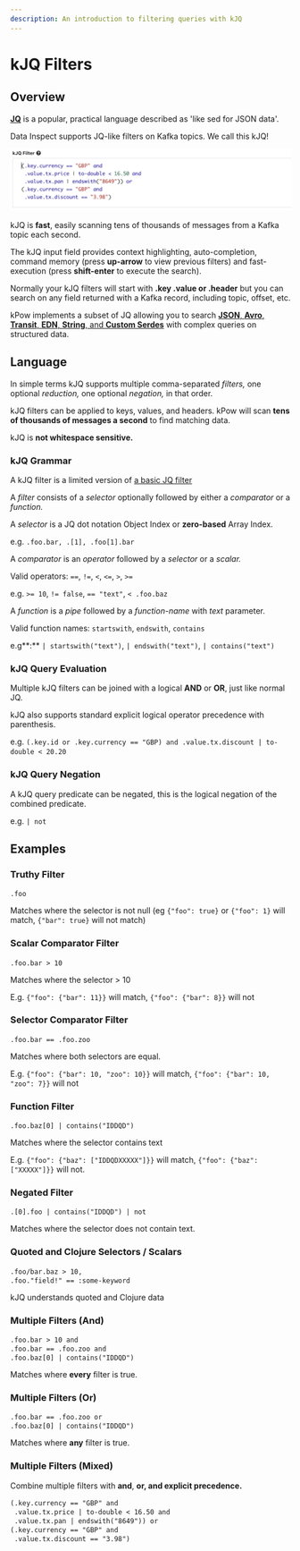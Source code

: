 ```yaml
---
description: An introduction to filtering queries with kJQ
---
```


# kJQ Filters

## Overview

[**JQ**](https://stedolan.github.io/jq/) is a popular, practical language described as 'like sed for JSON data'. 

Data Inspect supports JQ-like filters on Kafka topics. We call this kJQ!

![Sample KJQ Query](../../.gitbook/assets/kjq.png)

kJQ is **fast**, easily scanning tens of thousands of messages from a Kafka topic each second.

The kJQ input field provides context highlighting, auto-completion, command memory \(press **up-arrow** to view previous filters\) and fast-execution \(press **shift-enter** to execute the search\).

Normally your kJQ filters will start with **.key .value or .header** but you can search on any field returned with a Kafka record, including topic, offset, etc.

kPow implements a subset of JQ allowing you to search [**JSON**, **Avro**, **Transit**, **EDN**, **String**, and **Custom Serdes**](serdes.md) with complex queries on structured data.

## Language

In simple terms kJQ supports multiple comma-separated _filters,_ one optional _reduction,_ one optional _negation,_ in that order.

kJQ filters can be applied to keys, values, and headers. kPow will scan **tens of thousands of messages a second** to find matching data.

kJQ is **not whitespace sensitive.**

### kJQ Grammar

A kJQ filter is a limited version of [a basic JQ filter](https://stedolan.github.io/jq/manual/v1.4/#Basicfilters)

A _filter_ consists of a _selector_ optionally followed by either a _comparator_ or a _function._

A _selector_ is a JQ dot notation Object Index or **zero-based** Array Index.

e.g. `.foo.bar, .[1], .foo[1].bar`

A _comparator_ is an _operator_ followed by a _selector_ or a _scalar._

Valid operators: `==`, `!=`, `<`, `<=`, `>`, `>=`

e.g. `>= 10`, `!= false`, `== "text"`, `< .foo.baz`

A _function_ is a _pipe_ followed by a _function-name_ with _text_ parameter.

Valid function names: `startswith`, `endswith`, `contains`

e.g**:** `| startswith("text")`, `| endswith("text")`, `| contains("text")`

### kJQ Query Evaluation

Multiple kJQ filters can be joined with a logical **AND** or **OR**, just like normal JQ.

kJQ also supports standard explicit logical operator precedence with parenthesis.

e.g. `(.key.id or .key.currency == "GBP) and .value.tx.discount | to-double < 20.20`

### kJQ Query Negation

A kJQ query predicate can be negated, this is the logical negation of the combined predicate.

e.g. `| not`

## Examples

### Truthy Filter

```text
.foo
```

Matches where the selector is not null \(eg `{"foo": true}` or `{"foo": 1}` will match, `{"bar": true}` will not match\)

###  Scalar Comparator Filter

```text
.foo.bar > 10
```

Matches where the selector &gt; 10 

E.g. `{"foo": {"bar": 11}}` will match, `{"foo": {"bar": 8}}` will not

### Selector Comparator Filter

```text
.foo.bar == .foo.zoo
```

Matches where both selectors are equal.

E.g. `{"foo": {"bar": 10, "zoo": 10}}` will match, `{"foo": {"bar": 10, "zoo": 7}}` will not

### Function Filter

```text
.foo.baz[0] | contains("IDDQD")
```

Matches where the selector contains text

E.g. `{"foo": {"baz": ["IDDQDXXXXX"]}}` will match, `{"foo": {"baz": ["XXXXX"]}}` will not.

### Negated Filter

```text
.[0].foo | contains("IDDQD") | not
```

Matches where the selector does not contain text.

### Quoted and Clojure Selectors / Scalars

```text
.foo/bar.baz > 10,
.foo."field!" == :some-keyword
```

kJQ understands quoted and Clojure data

### Multiple Filters \(And\)

```text
.foo.bar > 10 and
.foo.bar == .foo.zoo and
.foo.baz[0] | contains("IDDQD")
```

Matches where **every** filter is true.

### Multiple Filters \(Or\)

```text
.foo.bar == .foo.zoo or
.foo.baz[0] | contains("IDDQD")
```

Matches where **any** filter is true.

### Multiple Filters \(Mixed\)

Combine multiple filters with **and**, **or, and explicit precedence.**

```text
(.key.currency == "GBP" and
 .value.tx.price | to-double < 16.50 and
 .value.tx.pan | endswith("8649")) or 
(.key.currency == "GBP" and 
 .value.tx.discount == "3.98")
```

